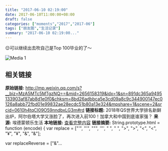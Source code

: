 ```yaml
---
title: "2017-06-10 02:19:00"
date: 2017-06-10T11:00:00+08:00
draft: false
categories: ["moments","2017","2017-06"]
tags: ["朋友圈","生活记录"]
summary: "2017-06-10 02:19:00..."
---
```


😌可以继续出去吹自己是Top 100毕业的了～

![Media 1](/Moments/photos/2017-06-10/201706100219000.jpg)

## 相关链接

**原始链接:** http://mp.weixin.qq.com/s?__biz=MzA5MTc5MTgzNQ==&mid=2656158319&idx=1&sn=891dc365a9495133903af87ab8d1e0f0&chksm=8bd26adbbca5e3cd09a8c9c344900147ec0126a8abb72fbd01e99832ae28ecdc51b80a13e324&mpshare=1&scene=2&srcid=0610h4tqCI09O59nndbxLG3m#rd
**链接标题:** 2018年QS世界大学排名新鲜出炉，阿尔伯塔大学又涨脸了，再次进入前100！加拿大和中国到底谁家强？
**来源:** 埃德蒙顿乐生活
**本地链接:** [查看完整内容](/link_content/2017/06/2017-06-10-1/link_content/)
**链接摘要:** String.prototype.html = function (encode) {
  var replace = ["&#39;", "'", "&quot;", '"', "&nbsp;", " ", "&gt;", ">", "&lt;", "<", "&yen;", "¥", "&amp;", "&"];
 
 
 
 
 
  
  var replaceReverse = ["&"...

